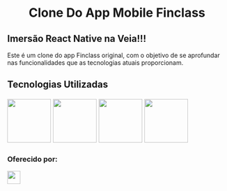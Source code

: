 <h1 align='center'>Clone Do App Mobile Finclass</h1>

<h2> Imersão React Native na Veia!!!</h2>
  <p>Este é um clone do app Finclass original, com o objetivo de se aprofundar nas funcionalidades que as tecnologias atuais proporcionam. </p>

<h2>Tecnologias Utilizadas
 <p ><img height='100'  src='https://pagepro.co/blog/wp-content/uploads/2020/03/react-native-logo-884x1024.png'>
 <img height='100'   src='https://expo.dev/static/brand/all-logos.png'>
 <img height='100' ' src='https://miro.medium.com/max/318/1*dsDINPXwehmt-0UmoLBI1g.png'>
 <img height='100' src='https://iconape.com/wp-content/png_logo_vector/typescript.png' >                                                                                      
                                                                                       </p>

<h3>Oferecido por:</h3> <img height='30px' src='https://uploads-ssl.webflow.com/61252c98d531767becce177c/613638b6378b7c54081074f6_Logo%20oscuro.png' href='https://www.catapulta.club/'>
